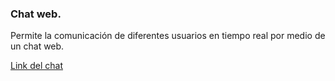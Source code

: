 ### Chat web.

  Permite la comunicación de diferentes usuarios en tiempo real por medio de un chat web.

[Link del chat](https://chat-node-jrgh.onrender.com/ 'enlace chat')